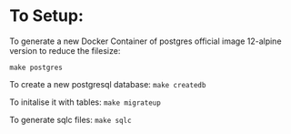 # To Setup:
To generate a new Docker Container of postgres official image 12-alpine version to reduce the filesize:

`make postgres` 

To create a new postgresql database:
`make createdb` 

To initalise it with tables:
`make migrateup`

To generate sqlc files:
`make sqlc`
<!-- To initalise it with tables:
`migrate -path db/migration -database "postgresql://root:1234@localhost:5432/BankGo?sslmode=disable" --verbose up` -->

<!-- # Database Schema
![db schema](assets/db%20schema.png)

# Go Image
[Postgres Official Docker Image](https://hub.docker.com/_/postgres)

`docker pull postgres:12-alpine`

`docker run --name some-postgres12 -p 5432:5432 -e POSTGRES_USER=root -e POSTGRES_PASSWORD=1234 -d postgres:12-alpine`

to see your running containers: 
`docker ps`


# Go-Lang Migrate
[Migrate repo](https://github.com/golang-migrate/migrate)

To install the CLI tool:

`brew install golang-migrate`

`mkdir -p db/migration`
`migrate create -ext sql -dir db/migration -seq init_schema`

2 files are generated as:

1. Upstream file is used to do changes to the schema. (1->2->3)
2. Downstream is used to revert the changes done to the schema by Upstream.(1<-2<-3)

`docker exec -it some-postgres12 /bin/sh`
`createdb --username=root --owner=root BankGO`

OR

`docker exec -it some-postgres12 createdb --username=root --owner=root BankGo`
`docker exec -it some-postgres12 psql -U root BankGo`


then create a Makefile.
`touch Makefile` -->